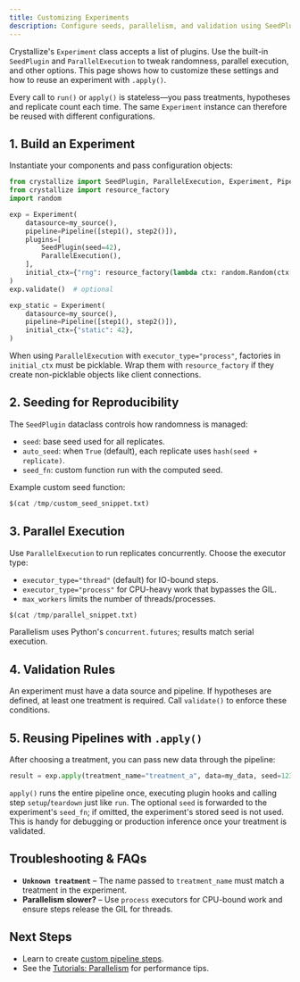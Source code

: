 ```yaml
---
title: Customizing Experiments
description: Configure seeds, parallelism, and validation using SeedPlugin, ParallelExecution, and the apply method.
---
```


Crystallize's `Experiment` class accepts a list of plugins. Use the built-in `SeedPlugin` and `ParallelExecution` to tweak randomness, parallel execution, and other options. This page shows how to customize these settings and how to reuse an experiment with `.apply()`.

Every call to `run()` or `apply()` is stateless—you pass treatments, hypotheses and replicate count each time. The same `Experiment` instance can therefore be reused with different configurations.

## 1. Build an Experiment

Instantiate your components and pass configuration objects:
```python
from crystallize import SeedPlugin, ParallelExecution, Experiment, Pipeline
from crystallize import resource_factory
import random

exp = Experiment(
    datasource=my_source(),
    pipeline=Pipeline([step1(), step2()]),
    plugins=[
        SeedPlugin(seed=42),
        ParallelExecution(),
    ],
    initial_ctx={"rng": resource_factory(lambda ctx: random.Random(ctx["seed"]))},
)
exp.validate()  # optional

exp_static = Experiment(
    datasource=my_source(),
    pipeline=Pipeline([step1(), step2()]),
    initial_ctx={"static": 42},
)
```

When using `ParallelExecution` with `executor_type="process"`, factories in
`initial_ctx` must be picklable. Wrap them with `resource_factory` if they create
non-picklable objects like client connections.

## 2. Seeding for Reproducibility

The `SeedPlugin` dataclass controls how randomness is managed:

- `seed`: base seed used for all replicates.
- `auto_seed`: when `True` (default), each replicate uses `hash(seed + replicate)`.
- `seed_fn`: custom function run with the computed seed.

Example custom seed function:
```python
$(cat /tmp/custom_seed_snippet.txt)
```

## 3. Parallel Execution

Use `ParallelExecution` to run replicates concurrently. Choose the executor type:

- `executor_type="thread"` (default) for IO-bound steps.
- `executor_type="process"` for CPU-heavy work that bypasses the GIL.
- `max_workers` limits the number of threads/processes.

```python
$(cat /tmp/parallel_snippet.txt)
```

Parallelism uses Python's `concurrent.futures`; results match serial execution.

## 4. Validation Rules

An experiment must have a data source and pipeline. If hypotheses are defined, at least one treatment is required. Call `validate()` to enforce these conditions.

## 5. Reusing Pipelines with `.apply()`

After choosing a treatment, you can pass new data through the pipeline:
```python
result = exp.apply(treatment_name="treatment_a", data=my_data, seed=123)
```

`apply()` runs the entire pipeline once, executing plugin hooks and calling step `setup`/`teardown` just like `run`. The optional `seed` is forwarded to the experiment's `seed_fn`; if omitted, the experiment's stored seed is not used. This is handy for debugging or production inference once your treatment is validated.

## Troubleshooting & FAQs

- **`Unknown treatment`** – The name passed to `treatment_name` must match a treatment in the experiment.
- **Parallelism slower?** – Use `process` executors for CPU-bound work and ensure steps release the GIL for threads.

## Next Steps

- Learn to create [custom pipeline steps](custom-steps.md).
- See the [Tutorials: Parallelism](../tutorials/parallelism.md) for performance tips.

